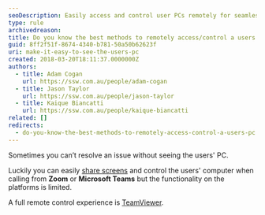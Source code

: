 ```yaml
---
seoDescription: Easily access and control user PCs remotely for seamless issue resolution.
type: rule
archivedreason:
title: Do you know the best methods to remotely access/control a users PC?
guid: 8ff2f51f-8674-4340-b781-50a50b62623f
uri: make-it-easy-to-see-the-users-pc
created: 2018-03-20T18:11:37.0000000Z
authors:
  - title: Adam Cogan
    url: https://ssw.com.au/people/adam-cogan
  - title: Jason Taylor
    url: https://ssw.com.au/people/jason-taylor
  - title: Kaique Biancatti
    url: https://ssw.com.au/people/kaique-biancatti
related: []
redirects:
  - do-you-know-the-best-methods-to-remotely-access-control-a-users-pc
---
```


Sometimes you can’t resolve an issue without seeing the users' PC.

Luckily you can easily [share screens](/do-you-share-screens-when-working-remotely) and control the users' computer when calling from **Zoom** or **Microsoft Teams** but the functionality on the platforms is limited.

<!--endintro-->

A full remote control experience is [TeamViewer](https://www.teamviewer.com/en-us/).
